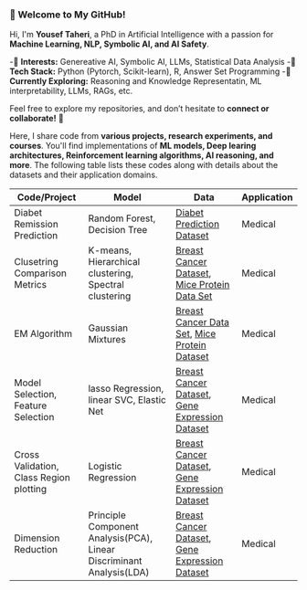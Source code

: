 ### **👋 Welcome to My GitHub!**  

Hi, I'm **Yousef Taheri**, a PhD in Artificial Intelligence with a passion for **Machine Learning, NLP, Symbolic AI, and AI Safety**.  

-🔹 **Interests:** Genereative AI, Symbolic AI, LLMs, Statistical Data Analysis
-🔹 **Tech Stack:** Python (Pytorch, Scikit-learn), R, Answer Set Programming
-🔹 **Currently Exploring:** Reasoning and Knowledge Representatin, ML interpretability, LLMs, RAGs, etc.  

Feel free to explore my repositories, and don’t hesitate to **connect or collaborate!** 🚀  

Here, I share code from **various projects, research experiments, and courses**. You'll find implementations of **ML models, Deep learing architectures, Reinforcement learning algorithms, AI reasoning, and more**.  The following table lists these codes along with details about the datasets and their application domains.


| Code/Project| Model       |Data         |Application  |
| ----------- | ----------- | ----------- | ----------- |
| Diabet Remission Prediction      | Random Forest, Decision Tree |[Diabet Prediction Dataset]( https://www.kaggle.com/datasets/iammustafatz/diabetes-prediction-dataset)| Medical |
| Clusetring Comparison Metrics | K-means, Hierarchical clustering, Spectral clustering |  [Breast Cancer Dataset](https://archive.ics.uci.edu/ml/datasets/Breast+Cancer+Wisconsin+(Diagnostic)), [Mice Protein Data Set](https://archive.ics.uci.edu/ml/datasets/Mice+Protein+Expression)| Medical  |
EM Algorithm | Gaussian Mixtures | [Breast Cancer Data Set](https://archive.ics.uci.edu/ml/datasets/Breast+Cancer+Wisconsin+(Diagnostic)), [Mice Protein Dataset](https://archive.ics.uci.edu/ml/datasets/Mice+Protein+Expression)| Medical  |
Model Selection, Feature Selection | lasso Regression, linear SVC, Elastic Net | [Breast Cancer Dataset](https://archive.ics.uci.edu/ml/datasets/Breast+Cancer+Wisconsin+(Diagnostic)), [Gene Expression Dataset](https://www.kaggle.com/datasets/crawford/gene-expression)| Medical  |
Cross Validation, Class Region plotting | Logistic Regression | [Breast Cancer Dataset](https://archive.ics.uci.edu/ml/datasets/Breast+Cancer+Wisconsin+(Diagnostic)), [Gene Expression Dataset](https://www.kaggle.com/datasets/crawford/gene-expression)| Medical  |
Dimension Reduction |Principle Component Analysis(PCA), Linear Discriminant Analysis(LDA)| [Breast Cancer Dataset](https://archive.ics.uci.edu/ml/datasets/Breast+Cancer+Wisconsin+(Diagnostic)), [Gene Expression Dataset](https://www.kaggle.com/datasets/crawford/gene-expression)| Medical  |


<!---
yousef-taheri/yousef-taheri is a ✨ special ✨ repository because its `README.md` (this file) appears on your GitHub profile.
You can click the Preview link to take a look at your changes.
--->
